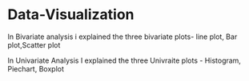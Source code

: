 # Data-Visualization
In Bivariate analysis i explained the three bivariate plots- line plot, Bar plot,Scatter plot

In Univariate Analysis I explained the three Univraite plots - Histogram, Piechart, Boxplot
